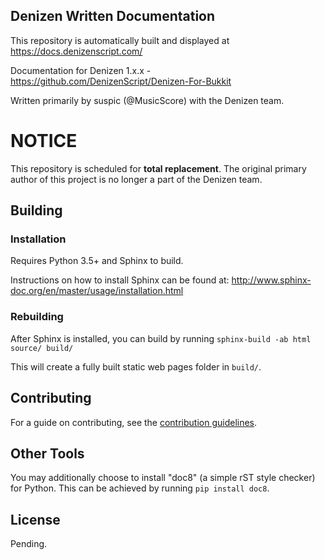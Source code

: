 Denizen Written Documentation
-----------------------------

This repository is automatically built and displayed at https://docs.denizenscript.com/

Documentation for Denizen 1.x.x - https://github.com/DenizenScript/Denizen-For-Bukkit

Written primarily by suspic (@MusicScore) with the Denizen team.

# NOTICE

This repository is scheduled for **total replacement**. The original primary author of this project is no longer a part of the Denizen team.

## Building

### Installation

Requires Python 3.5+ and Sphinx to build.

Instructions on how to install Sphinx can be found at: http://www.sphinx-doc.org/en/master/usage/installation.html

### Rebuilding

After Sphinx is installed, you can build by running `sphinx-build -ab html source/ build/`

This will create a fully built static web pages folder in `build/`.

## Contributing

For a guide on contributing, see the [contribution guidelines](CONTRIB_GUIDELINES.md).

## Other Tools

You may additionally choose to install "doc8" (a simple rST style checker) for Python.
This can be achieved by running `pip install doc8`.

## License

Pending.

